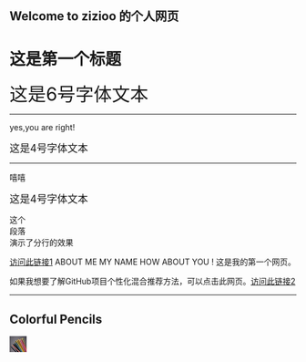 ## Welcome to zizioo 的个人网页

<h1>这是第一个标题</h1> <font size="6">这是6号字体文本</font>
<hr>
<p>yes,you are right!</p> <font size="4">这是4号字体文本</font>
<hr>
 <p>嘻嘻</p> <font size="4">这是4号字体文本</font>
 <p>这个<br>段落<br>演示了分行的效果</p>
 <a href="https://github.com/zizio-1111/zizioo.github.io/blob/main/download/pdf/%E7%89%88%E6%9C%AC%E6%8E%A7%E5%88%B6%E5%B7%A5%E5%85%B7.txt">访问此链接1</a> 
 <!-- 这是一个注释 -->
ABOUT ME
MY NAME 
HOW ABOUT YOU !
这是我的第一个网页。
 <p>
如果我想要了解GitHub项目个性化混合推荐方法，可以点击此网页。<a href="https://github.com/zizio-1111/zizioo.github.io/blob/main/download/pdf/%E4%B8%80%E7%A7%8D%E5%9F%BA%E4%BA%8E%E6%95%B0%E6%8D%AE%E7%9A%84GitHub%E9%A1%B9%E7%9B%AE%E4%B8%AA%E6%80%A7%E5%8C%96%E6%B7%B7%E5%90%88%E6%8E%A8%E8%8D%90%E6%96%B9%E6%B3%95_%E4%BD%95%E9%94%B4%E7%90%A6.pdf">访问此链接2</a> </p> 
 <hr>
<h2>Colorful Pencils</h2>
<img border="0" src="https://raw.githubusercontent.com/zizio-1111/zizioo.github.io/main/pic/color_pencils_glass_hires.jpg" alt="Pulpit rock" width="30" height="28">
